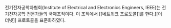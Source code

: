 전기전자공학자협회(Institute of Electrical and Electronics Engineers, IEEE)는 전기전자공학 전문가들의 국제조직이다. 이 조직에서 [[네트워크 프로토콜]]를 한다.[[이더넷]] 프로토콜을 표준화하였다.